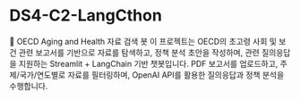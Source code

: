 # DS4-C2-LangCthon

🧠 OECD Aging and Health 자료 검색 봇
이 프로젝트는 OECD의 초고령 사회 및 보건 관련 보고서를 기반으로 자료를 탐색하고, 정책 분석 초안을 작성하며, 관련 질의응답을 지원하는 Streamlit + LangChain 기반 챗봇입니다.
PDF 보고서를 업로드하고, 주제/국가/연도별로 자료를 필터링하며, OpenAI API를 활용한 질의응답과 정책 분석을 수행합니다.
